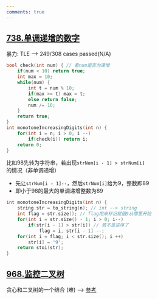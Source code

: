 ```yaml
---
comments: true
---
```


## [738.单调递增的数字](https://leetcode.cn/problems/monotone-increasing-digits/)

暴力: TLE --> 249/308 cases passed(N/A)
``` cpp linenums="1"
bool check(int num) { // 看num是否为递增
    if(num < 10) return true;
    int max = 10;
    while(num) {
        int t = num % 10;
        if(max >= t) max = t;
        else return false;
        num /= 10;
    }
    return true;
}
int monotoneIncreasingDigits(int n) {
    for(int i = n; i > 0; i --) 
        if(check(i)) return i;
    return 0;
}
```


比如98先转为字符串，若出现`strNum[i - 1] > strNum[i]`的情况（非单调递增）

- 先让`strNum[i - 1]--`，然后`strNum[i]`给为9，整数即89
- 即小于98的最大的单调递增整数为89

```cpp linenums="1" hl_lines="6"
int monotoneIncreasingDigits(int n) {
    string str = to_string(n); // int --> string
    int flag = str.size(); // flag用来标记赋值9从哪里开始
    for(int i = str.size() - 1; i > 0; i--)
        if(str[i - 1] > str[i]) // 若不是逆序了
            flag = i, str[i - 1] --;
    for(int i = flag; i < str.size(); i ++) 
        str[i] = '9';
    return stoi(str);
}
```

## [968.监控二叉树](https://leetcode.cn/problems/binary-tree-cameras/)

贪心和二叉树的一个结合 (难) --> [参考](https://programmercarl.com/0968.%E7%9B%91%E6%8E%A7%E4%BA%8C%E5%8F%89%E6%A0%91.html#%E6%80%9D%E8%B7%AF)